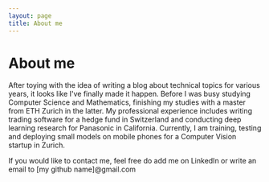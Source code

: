 ```yaml
---
layout: page
title: About me
---
```

# About me

After toying with the idea of writing a blog about technical topics for various years, it looks like I've finally made it happen. Before I was busy studying Computer Science and Mathematics, finishing my studies with a master from ETH Zurich in the latter. My professional experience includes writing trading software for a hedge fund in Switzerland and conducting deep learning research for Panasonic in California. Currently, I am training, testing and deploying small models on mobile phones for a Computer Vision startup in Zurich.

If you would like to contact me, feel free do add me on LinkedIn or write an email to [my github name]@gmail.com


